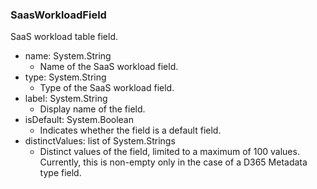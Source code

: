### SaasWorkloadField
SaaS workload table field.

- name: System.String
  - Name of the SaaS workload field.
- type: System.String
  - Type of the SaaS workload field.
- label: System.String
  - Display name of the field.
- isDefault: System.Boolean
  - Indicates whether the field is a default field.
- distinctValues: list of System.Strings
  - Distinct values of the field, limited to a maximum of 100 values.
Currently, this is non-empty only in the case of a D365 Metadata type
field.
